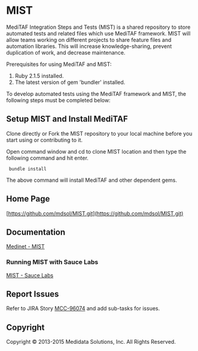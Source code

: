 # MIST
MediTAF Integration Steps and Tests (MIST) is a shared repository to store automated tests and related files which use MediTAF framework. MIST will allow teams working on different projects to share feature files and automation libraries. This will increase knowledge-sharing, prevent duplication of work, and decrease maintenance.

Prerequisites for using MediTAF and MIST:

1. Ruby 2.1.5 installed.
2. The latest version of gem 'bundler' installed.

To develop automated tests using the MediTAF framework and MIST, the following steps must be completed below:

## Setup MIST and Install MediTAF

Clone directly or Fork the MIST repository to your local machine before you start using or contributing to it.

Open command window and cd to clone MIST location and then type the following command and hit enter.

     bundle install

  The above command will install MediTAF and other dependent gems.

## Home Page
  [https://github.com/mdsol/MIST.git](https://github.com/mdsol/MIST.git)

## Documentation
  [Medinet - MIST](https://sites.google.com/a/mdsol.com/knowledgebase/home/departments/r-d/sqa/utilities/meditaf/mist-meditaf-integration-steps-and-tests)

### Running MIST with Sauce Labs
[MIST - Sauce Labs](https://sites.google.com/a/mdsol.com/knowledgebase/home/departments/r-d/sqa/utilities/meditaf/mist-meditaf-integration-steps-and-tests/using-sauce-labs-with-mist)

## Report Issues
Refer to JIRA Story [MCC-96074](https://medidata.atlassian.net/browse/MCC-96074) and add sub-tasks for issues.

## Copyright

Copyright © 2013-2015 Medidata Solutions, Inc. All Rights Reserved.